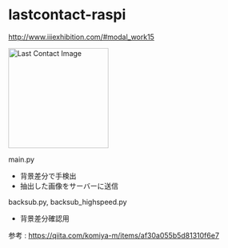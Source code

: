 # lastcontact-raspi
http://www.iiiexhibition.com/#modal_work15

<img src="http://www.iiiexhibition.com/images/works/work15/thumbnail.png"
 alt="Last Contact Image" title="Last Contact" width="200" height="200" />

main.py
* 背景差分で手検出
* 抽出した画像をサーバーに送信

backsub.py, backsub_highspeed.py
* 背景差分確認用

参考 : https://qiita.com/komiya-m/items/af30a055b5d81310f6e7
